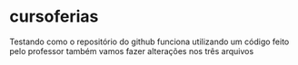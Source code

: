 # cursoferias
Testando como o repositório do github funciona utilizando um código feito pelo professor
também vamos fazer alterações nos três arquivos

